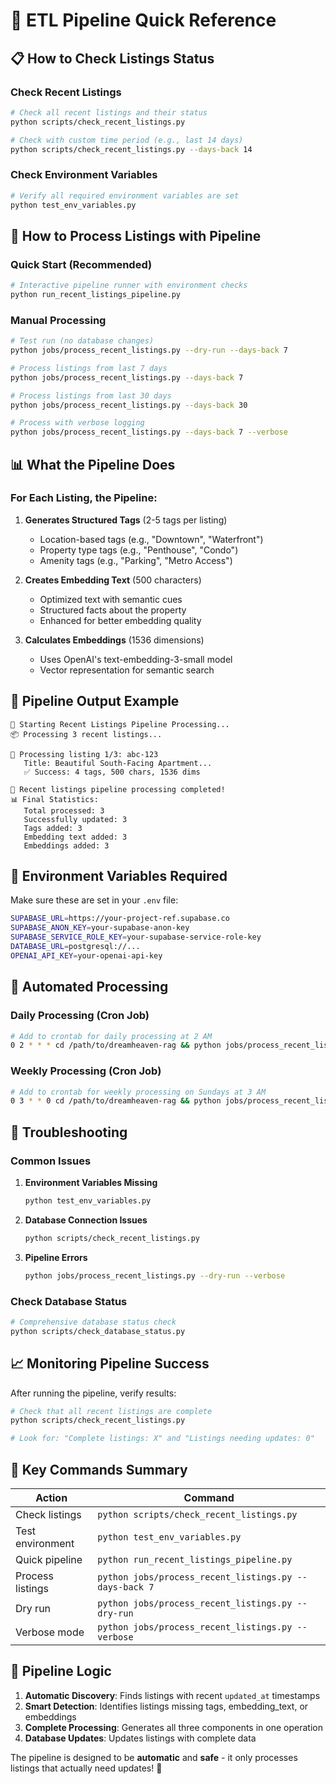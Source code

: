# 🚀 ETL Pipeline Quick Reference

## 📋 **How to Check Listings Status**

### Check Recent Listings
```bash
# Check all recent listings and their status
python scripts/check_recent_listings.py

# Check with custom time period (e.g., last 14 days)
python scripts/check_recent_listings.py --days-back 14
```

### Check Environment Variables
```bash
# Verify all required environment variables are set
python test_env_variables.py
```

## 🔄 **How to Process Listings with Pipeline**

### Quick Start (Recommended)
```bash
# Interactive pipeline runner with environment checks
python run_recent_listings_pipeline.py
```

### Manual Processing
```bash
# Test run (no database changes)
python jobs/process_recent_listings.py --dry-run --days-back 7

# Process listings from last 7 days
python jobs/process_recent_listings.py --days-back 7

# Process listings from last 30 days
python jobs/process_recent_listings.py --days-back 30

# Process with verbose logging
python jobs/process_recent_listings.py --days-back 7 --verbose
```

## 📊 **What the Pipeline Does**

### For Each Listing, the Pipeline:
1. **Generates Structured Tags** (2-5 tags per listing)
   - Location-based tags (e.g., "Downtown", "Waterfront")
   - Property type tags (e.g., "Penthouse", "Condo")
   - Amenity tags (e.g., "Parking", "Metro Access")

2. **Creates Embedding Text** (500 characters)
   - Optimized text with semantic cues
   - Structured facts about the property
   - Enhanced for better embedding quality

3. **Calculates Embeddings** (1536 dimensions)
   - Uses OpenAI's text-embedding-3-small model
   - Vector representation for semantic search

## 🎯 **Pipeline Output Example**

```
🚀 Starting Recent Listings Pipeline Processing...
📦 Processing 3 recent listings...

🔄 Processing listing 1/3: abc-123
   Title: Beautiful South-Facing Apartment...
   ✅ Success: 4 tags, 500 chars, 1536 dims

🎉 Recent listings pipeline processing completed!
📊 Final Statistics:
   Total processed: 3
   Successfully updated: 3
   Tags added: 3
   Embedding text added: 3
   Embeddings added: 3
```

## 🔧 **Environment Variables Required**

Make sure these are set in your `.env` file:
```bash
SUPABASE_URL=https://your-project-ref.supabase.co
SUPABASE_ANON_KEY=your-supabase-anon-key
SUPABASE_SERVICE_ROLE_KEY=your-supabase-service-role-key
DATABASE_URL=postgresql://...
OPENAI_API_KEY=your-openai-api-key
```

## 📅 **Automated Processing**

### Daily Processing (Cron Job)
```bash
# Add to crontab for daily processing at 2 AM
0 2 * * * cd /path/to/dreamheaven-rag && python jobs/process_recent_listings.py --days-back 1
```

### Weekly Processing (Cron Job)
```bash
# Add to crontab for weekly processing on Sundays at 3 AM
0 3 * * 0 cd /path/to/dreamheaven-rag && python jobs/process_recent_listings.py --days-back 7
```

## 🚨 **Troubleshooting**

### Common Issues
1. **Environment Variables Missing**
   ```bash
   python test_env_variables.py
   ```

2. **Database Connection Issues**
   ```bash
   python scripts/check_recent_listings.py
   ```

3. **Pipeline Errors**
   ```bash
   python jobs/process_recent_listings.py --dry-run --verbose
   ```

### Check Database Status
```bash
# Comprehensive database status check
python scripts/check_database_status.py
```

## 📈 **Monitoring Pipeline Success**

After running the pipeline, verify results:
```bash
# Check that all recent listings are complete
python scripts/check_recent_listings.py

# Look for: "Complete listings: X" and "Listings needing updates: 0"
```

## 🎯 **Key Commands Summary**

| Action | Command |
|--------|---------|
| Check listings | `python scripts/check_recent_listings.py` |
| Test environment | `python test_env_variables.py` |
| Quick pipeline | `python run_recent_listings_pipeline.py` |
| Process listings | `python jobs/process_recent_listings.py --days-back 7` |
| Dry run | `python jobs/process_recent_listings.py --dry-run` |
| Verbose mode | `python jobs/process_recent_listings.py --verbose` |

## 🔄 **Pipeline Logic**

1. **Automatic Discovery**: Finds listings with recent `updated_at` timestamps
2. **Smart Detection**: Identifies listings missing tags, embedding_text, or embeddings
3. **Complete Processing**: Generates all three components in one operation
4. **Database Updates**: Updates listings with complete data

The pipeline is designed to be **automatic** and **safe** - it only processes listings that actually need updates! 🚀

